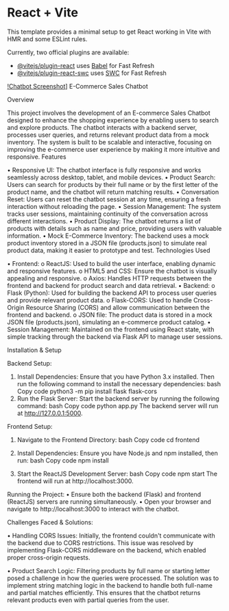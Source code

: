 # React + Vite

This template provides a minimal setup to get React working in Vite with HMR and some ESLint rules.

Currently, two official plugins are available:

- [@vitejs/plugin-react](https://github.com/vitejs/vite-plugin-react/blob/main/packages/plugin-react/README.md) uses [Babel](https://babeljs.io/) for Fast Refresh
- [@vitejs/plugin-react-swc](https://github.com/vitejs/vite-plugin-react-swc) uses [SWC](https://swc.rs/) for Fast Refresh

[!Chatbot Screenshot]([https://user-images.githubusercontent.com/74038190/225813708-98b745f2-7d22-48cf-9150-083f1b00d6c9.gif](https://drive.google.com/file/d/1-t3Sm7rkHqw-rDeZGy4tmQTn0DNXae0C/view?usp=sharing))]
E-Commerce Sales Chatbot




Overview

This project involves the development of an E-commerce Sales Chatbot designed to enhance the shopping experience by enabling users to search and explore products. The chatbot interacts with a backend server, processes user queries, and returns relevant product data from a mock inventory. The system is built to be scalable and interactive, focusing on improving the e-commerce user experience by making it more intuitive and responsive.
Features

• Responsive UI: The chatbot interface is fully responsive and works seamlessly across desktop, tablet, and mobile devices.
• Product Search: Users can search for products by their full name or by the first letter of the product name, and the chatbot will return matching results.
• Conversation Reset: Users can reset the chatbot session at any time, ensuring a fresh interaction without reloading the page.
• Session Management: The system tracks user sessions, maintaining continuity of the conversation across different interactions.
• Product Display: The chatbot returns a list of products with details such as name and price, providing users with valuable information.
• Mock E-Commerce Inventory: The backend uses a mock product inventory stored in a JSON file (products.json) to simulate real product data, making it easier to prototype and test.
Technologies Used

• Frontend:
o ReactJS: Used to build the user interface, enabling dynamic and responsive features.
o HTML5 and CSS: Ensure the chatbot is visually appealing and responsive.
o Axios: Handles HTTP requests between the frontend and backend for product search and data retrieval.
• Backend:
o Flask (Python): Used for building the backend API to process user queries and provide relevant product data.
o Flask-CORS: Used to handle Cross-Origin Resource Sharing (CORS) and allow communication between the frontend and backend.
o JSON file: The product data is stored in a mock JSON file (products.json), simulating an e-commerce product catalog.
• Session Management: Maintained on the frontend using React state, with simple tracking through the backend via Flask API to manage user sessions.

Installation & Setup

Backend Setup:

1. Install Dependencies: Ensure that you have Python 3.x installed. Then run the following command to install the necessary dependencies:
   bash
   Copy code
   python3 -m pip install flask flask-cors
2. Run the Flask Server: Start the backend server by running the following command:
   bash
   Copy code
   python app.py
   The backend server will run at http://127.0.0.1:5000.

Frontend Setup:

1. Navigate to the Frontend Directory:
   bash
   Copy code
   cd frontend

2. Install Dependencies: Ensure you have Node.js and npm installed, then run:
   bash
   Copy code
   npm install

3. Start the ReactJS Development Server:
   bash
   Copy code
   npm start
   The frontend will run at http://localhost:3000.

Running the Project:
• Ensure both the backend (Flask) and frontend (ReactJS) servers are running simultaneously.
• Open your browser and navigate to http://localhost:3000 to interact with the chatbot.

Challenges Faced & Solutions:

• Handling CORS Issues: Initially, the frontend couldn't communicate with the backend due to CORS restrictions. This issue was resolved by implementing Flask-CORS middleware on the backend, which enabled proper cross-origin requests.

• Product Search Logic: Filtering products by full name or starting letter posed a challenge in how the queries were processed. The solution was to implement string matching logic in the backend to handle both full-name and partial matches efficiently. This ensures that the chatbot returns relevant products even with partial queries from the user.
